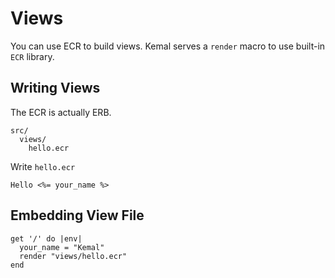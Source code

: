 # Views

You can use ECR to build views. Kemal serves a `render` macro to use built-in `ECR`
library.

## Writing Views

The ECR is actually ERB.

```
src/
  views/
    hello.ecr
```

Write `hello.ecr`
```erb
Hello <%= your_name %>
```

## Embedding View File

```crystal
get '/' do |env|
  your_name = "Kemal"
  render "views/hello.ecr"
end
```
